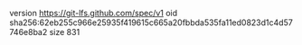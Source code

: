 version https://git-lfs.github.com/spec/v1
oid sha256:62eb255c966e25935f419615c665a20fbbda535fa11ed0823d1c4d57746e8ba2
size 831
